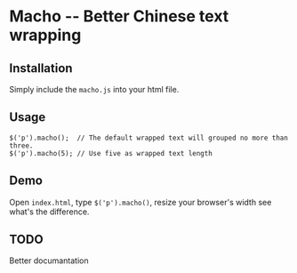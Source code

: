 # Macho -- Better Chinese text wrapping

## Installation

Simply include the `macho.js` into your html file.

## Usage

    $('p').macho();  // The default wrapped text will grouped no more than three.
    $('p').macho(5); // Use five as wrapped text length

## Demo

Open `index.html`, type `$('p').macho()`, resize your browser's width see what's the difference.

## TODO

Better documantation
